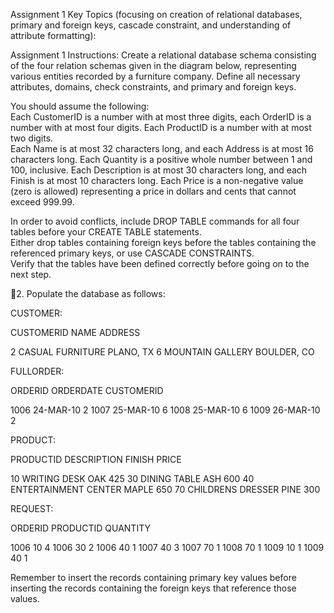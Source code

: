 Assignment 1 Key Topics (focusing on creation of relational databases, primary and foreign keys, cascade constraint, and understanding of attribute formatting):

Assignment 1 Instructions: Create a relational database schema consisting of the four relation schemas given in the diagram below, representing various entities recorded by a furniture company.  Define all necessary attributes, domains, check constraints, and primary and foreign keys.

You should assume the following:  
Each CustomerID is a number with at most three digits, each OrderID is a number with at most four digits.
Each ProductID is a number with at most two digits.  
Each Name is at most 32 characters long, and each Address is at most 16 characters long. 
Each Quantity is a positive whole number between 1 and 100, inclusive. 
Each Description is at most 30 characters long, and each Finish is at most 10 characters long. 
Each Price is a non-negative value (zero is allowed) representing a price in dollars and cents that cannot exceed 999.99.

In order to avoid conflicts, include DROP TABLE commands for all four tables before your CREATE TABLE statements.  
Either drop tables containing foreign keys before the tables containing the referenced primary keys, or use CASCADE CONSTRAINTS.  
Verify that the tables have been defined correctly before going on to the next step.

2.  Populate the database as follows:

CUSTOMER:

CUSTOMERID NAME ADDRESS

2 CASUAL FURNITURE PLANO, TX
6 MOUNTAIN GALLERY BOULDER, CO

FULLORDER:

ORDERID ORDERDATE CUSTOMERID

1006 24-MAR-10 2
1007 25-MAR-10 6
1008 25-MAR-10 6
1009 26-MAR-10 2

PRODUCT:

PRODUCTID DESCRIPTION FINISH PRICE

10 WRITING DESK OAK 425
30 DINING TABLE ASH 600
40 ENTERTAINMENT CENTER MAPLE 650
70 CHILDRENS DRESSER PINE 300

REQUEST:

ORDERID PRODUCTID QUANTITY

1006 10 4
1006 30 2
1006 40 1
1007 40 3
1007 70 1
1008 70 1
1009 10 1
1009 40 1                 

Remember to insert the records containing primary key values before inserting the records containing the foreign keys that reference those values.

